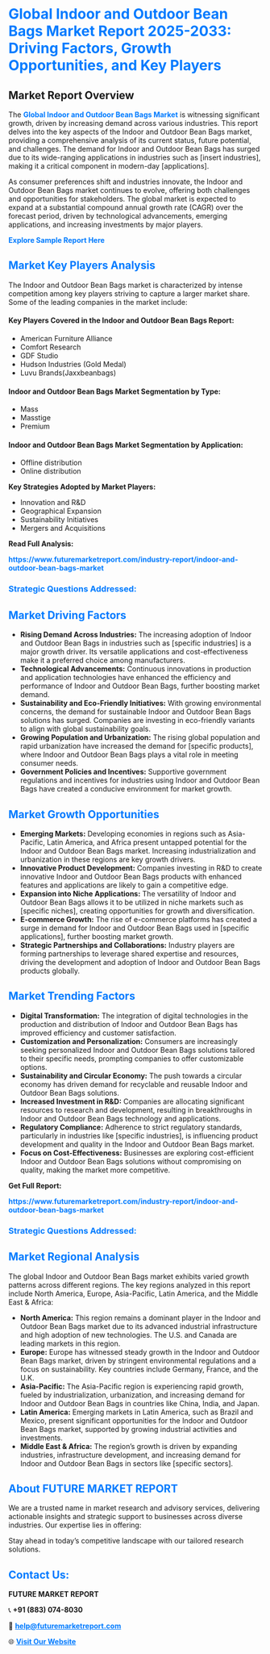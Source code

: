 <h1 style="color: #007BFF;">Global Indoor and Outdoor Bean Bags Market Report 2025-2033: Driving Factors, Growth Opportunities, and Key Players</h1>

<section id="overview">
<h2>Market Report Overview</h2>
<p>The <a href="https://www.futuremarketreport.com/industry-report/indoor-and-outdoor-bean-bags-market" style="color: #007BFF; text-decoration: none;"><strong>Global Indoor and Outdoor Bean Bags Market</strong></a> is witnessing significant growth, driven by increasing demand across various industries. This report delves into the key aspects of the Indoor and Outdoor Bean Bags market, providing a comprehensive analysis of its current status, future potential, and challenges. The demand for Indoor and Outdoor Bean Bags has surged due to its wide-ranging applications in industries such as [insert industries], making it a critical component in modern-day [applications].</p>
<p>As consumer preferences shift and industries innovate, the Indoor and Outdoor Bean Bags market continues to evolve, offering both challenges and opportunities for stakeholders. The global market is expected to expand at a substantial compound annual growth rate (CAGR) over the forecast period, driven by technological advancements, emerging applications, and increasing investments by major players.</p>
</section>

<section id="overview">
<p><a href="https://www.futuremarketreport.com/request-sample/reportId=101081" style="color: #007BFF; text-decoration: none;"><strong>Explore Sample Report Here</strong></a></p>
</section>

<section id="key-players">
<h2 style="color: #007BFF;">Market Key Players Analysis</h2>
<p>The Indoor and Outdoor Bean Bags market is characterized by intense competition among key players striving to capture a larger market share. Some of the leading companies in the market include:</p>
<h4>Key Players Covered in the Indoor and Outdoor Bean Bags Report:</h4>
<ul><li>American Furniture Alliance</li><li>Comfort Research</li><li>GDF Studio</li><li>Hudson Industries (Gold Medal)</li><li>Luvu Brands(Jaxxbeanbags)</li></ul>
<h4>Indoor and Outdoor Bean Bags Market Segmentation by Type:</h4>
<ul><li>Mass</li><li>Masstige</li><li>Premium</li></ul>

<h4>Indoor and Outdoor Bean Bags Market Segmentation by Application:</h4>
<ul><li>Offline distribution</li><li>Online distribution</li></ul>
<p><strong>Key Strategies Adopted by Market Players:</strong></p>
<ul>
<li>Innovation and R&D</li>
<li>Geographical Expansion</li>
<li>Sustainability Initiatives</li>
<li>Mergers and Acquisitions</li>
</ul>
</section>

<section>
<p><strong>Read Full Analysis: </strong></p><a href="https://www.futuremarketreport.com/industry-report/indoor-and-outdoor-bean-bags-market" style="color: #007BFF; text-decoration: none;"><strong>https://www.futuremarketreport.com/industry-report/indoor-and-outdoor-bean-bags-market</strong></a>
<h3 style="color: #007BFF;">Strategic Questions Addressed:</h3>
</section>

<section id="driving-factors">
<h2 style="color: #007BFF;">Market Driving Factors</h2>
<ul>
<li><strong>Rising Demand Across Industries:</strong> The increasing adoption of Indoor and Outdoor Bean Bags in industries such as [specific industries] is a major growth driver. Its versatile applications and cost-effectiveness make it a preferred choice among manufacturers.</li>
<li><strong>Technological Advancements:</strong> Continuous innovations in production and application technologies have enhanced the efficiency and performance of Indoor and Outdoor Bean Bags, further boosting market demand.</li>
<li><strong>Sustainability and Eco-Friendly Initiatives:</strong> With growing environmental concerns, the demand for sustainable Indoor and Outdoor Bean Bags solutions has surged. Companies are investing in eco-friendly variants to align with global sustainability goals.</li>
<li><strong>Growing Population and Urbanization:</strong> The rising global population and rapid urbanization have increased the demand for [specific products], where Indoor and Outdoor Bean Bags plays a vital role in meeting consumer needs.</li>
<li><strong>Government Policies and Incentives:</strong> Supportive government regulations and incentives for industries using Indoor and Outdoor Bean Bags have created a conducive environment for market growth.</li>
</ul>
</section>

<section id="growth-opportunities">
<h2 style="color: #007BFF;">Market Growth Opportunities</h2>
<ul>
<li><strong>Emerging Markets:</strong> Developing economies in regions such as Asia-Pacific, Latin America, and Africa present untapped potential for the Indoor and Outdoor Bean Bags market. Increasing industrialization and urbanization in these regions are key growth drivers.</li>
<li><strong>Innovative Product Development:</strong> Companies investing in R&D to create innovative Indoor and Outdoor Bean Bags products with enhanced features and applications are likely to gain a competitive edge.</li>
<li><strong>Expansion into Niche Applications:</strong> The versatility of Indoor and Outdoor Bean Bags allows it to be utilized in niche markets such as [specific niches], creating opportunities for growth and diversification.</li>
<li><strong>E-commerce Growth:</strong> The rise of e-commerce platforms has created a surge in demand for Indoor and Outdoor Bean Bags used in [specific applications], further boosting market growth.</li>
<li><strong>Strategic Partnerships and Collaborations:</strong> Industry players are forming partnerships to leverage shared expertise and resources, driving the development and adoption of Indoor and Outdoor Bean Bags products globally.</li>
</ul>
</section>

<section id="trending-factors">
<h2 style="color: #007BFF;">Market Trending Factors</h2>
<ul>
<li><strong>Digital Transformation:</strong> The integration of digital technologies in the production and distribution of Indoor and Outdoor Bean Bags has improved efficiency and customer satisfaction.</li>
<li><strong>Customization and Personalization:</strong> Consumers are increasingly seeking personalized Indoor and Outdoor Bean Bags solutions tailored to their specific needs, prompting companies to offer customizable options.</li>
<li><strong>Sustainability and Circular Economy:</strong> The push towards a circular economy has driven demand for recyclable and reusable Indoor and Outdoor Bean Bags solutions.</li>
<li><strong>Increased Investment in R&D:</strong> Companies are allocating significant resources to research and development, resulting in breakthroughs in Indoor and Outdoor Bean Bags technology and applications.</li>
<li><strong>Regulatory Compliance:</strong> Adherence to strict regulatory standards, particularly in industries like [specific industries], is influencing product development and quality in the Indoor and Outdoor Bean Bags market.</li>
<li><strong>Focus on Cost-Effectiveness:</strong> Businesses are exploring cost-efficient Indoor and Outdoor Bean Bags solutions without compromising on quality, making the market more competitive.</li>
</ul>
</section>

<section>
<p><strong>Get Full Report: </strong></p><a href="https://www.futuremarketreport.com/industry-report/indoor-and-outdoor-bean-bags-market" style="color: #007BFF; text-decoration: none;"><strong>https://www.futuremarketreport.com/industry-report/indoor-and-outdoor-bean-bags-market</strong></a>
<h3 style="color: #007BFF;">Strategic Questions Addressed:</h3>
</section>


<section id="regional-analysis">
<h2 style="color: #007BFF;">Market Regional Analysis</h2>
<p>The global Indoor and Outdoor Bean Bags market exhibits varied growth patterns across different regions. The key regions analyzed in this report include North America, Europe, Asia-Pacific, Latin America, and the Middle East & Africa:</p>
<ul>
<li><strong>North America:</strong> This region remains a dominant player in the Indoor and Outdoor Bean Bags market due to its advanced industrial infrastructure and high adoption of new technologies. The U.S. and Canada are leading markets in this region.</li>
<li><strong>Europe:</strong> Europe has witnessed steady growth in the Indoor and Outdoor Bean Bags market, driven by stringent environmental regulations and a focus on sustainability. Key countries include Germany, France, and the U.K.</li>
<li><strong>Asia-Pacific:</strong> The Asia-Pacific region is experiencing rapid growth, fueled by industrialization, urbanization, and increasing demand for Indoor and Outdoor Bean Bags in countries like China, India, and Japan.</li>
<li><strong>Latin America:</strong> Emerging markets in Latin America, such as Brazil and Mexico, present significant opportunities for the Indoor and Outdoor Bean Bags market, supported by growing industrial activities and investments.</li>
<li><strong>Middle East & Africa:</strong> The region’s growth is driven by expanding industries, infrastructure development, and increasing demand for Indoor and Outdoor Bean Bags in sectors like [specific sectors].</li>
</ul>
</section>

<footer>
<h2 style="color: #007BFF;">About FUTURE MARKET REPORT</h2>
<p>We are a trusted name in market research and advisory services, delivering actionable insights and strategic support to businesses across diverse industries. Our expertise lies in offering:</p>

<p>Stay ahead in today’s competitive landscape with our tailored research solutions.</p>

<h2 style="color: #007BFF;">Contact Us:</h2>
<p><strong>FUTURE MARKET REPORT</strong></p>
<p>📞 <strong>+91 (883) 074-8030</strong></p>
<p>📧 <strong><a href="mailto:help@futuremarketreport.com" style="color: #007BFF;">help@futuremarketreport.com</a></strong></p>
<p>🌐 <strong><a href="https://www.futuremarketreport.com/" style="color: #007BFF;">Visit Our Website</a></strong></p>
</footer>
